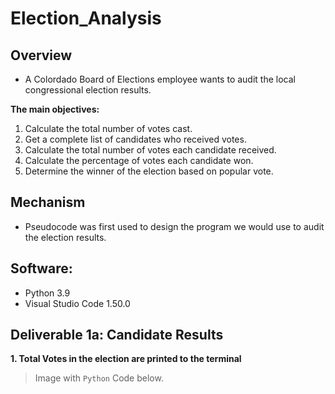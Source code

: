 # Election_Analysis
## Overview
* A Colordado Board of Elections employee wants to audit the local congressional election results.

**The main objectives:**
1. Calculate the total number of votes cast.
2. Get a complete list of candidates who received votes.
3. Calculate the total number of votes each candidate received.
4. Calculate the percentage of votes each candidate won.
5. Determine the winner of the election based on popular vote.

## Mechanism
* Pseudocode was first used to design the program we would use to audit the election results. 

## Software: 
* Python 3.9
* Visual Studio Code 1.50.0

## Deliverable 1a: Candidate Results
**1. Total Votes in the election are printed to the terminal**

> Image with `Python` Code below.
> 
